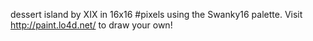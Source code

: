 dessert island by XIX in 16x16 #pixels using the Swanky16 palette. Visit http://paint.lo4d.net/ to draw your own! 